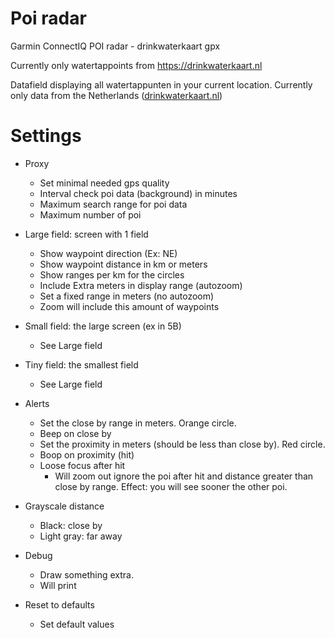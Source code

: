 # Poi radar
Garmin ConnectIQ POI radar - drinkwaterkaart gpx

Currently only watertappoints from https://drinkwaterkaart.nl

Datafield displaying all watertappunten in your current location.
Currently only data from the Netherlands ([drinkwaterkaart.nl](https://drinkwaterkaart.nl))


# Settings

- Proxy
  - Set minimal needed gps quality
  - Interval check poi data (background) in minutes
  - Maximum search range for poi data
  - Maximum number of poi

- Large field: screen with 1 field
  - Show waypoint direction (Ex: NE)
  - Show waypoint distance in km or meters
  - Show ranges per km for the circles
  - Include Extra meters in display range (autozoom)
  - Set a fixed range in meters (no autozoom)
  - Zoom will include this amount of waypoints

- Small field: the large screen (ex in 5B)
  - See Large field
- Tiny field: the smallest field
  - See Large field

- Alerts
  - Set the close by range in meters. Orange circle.
  - Beep on close by
  - Set the proximity in meters (should be less than close by). Red circle.
  - Boop on proximity (hit)
  - Loose focus after hit
    - Will zoom out ignore the poi after hit and distance greater than close by range. Effect: you will see sooner the other poi.

- Grayscale distance
  - Black: close by
  - Light gray: far away


- Debug
  - Draw something extra.
  - Will print


- Reset to defaults
  - Set default values